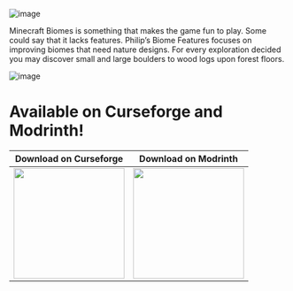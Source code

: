 
![image](https://github.com/user-attachments/assets/9043f3ba-e736-4043-a2a1-70a11a6028b4)

<p>Minecraft Biomes is something that makes the game fun to play. Some could say that it lacks features. Philip’s Biome Features focuses on improving biomes that need nature designs. For every exploration decided you may discover small and large boulders to wood logs upon forest floors.</p>

![image](https://github.com/user-attachments/assets/3c416154-949a-4377-a67c-8fb750235e5f)


<h1>Available on Curseforge and Modrinth!</h1>

| Download on Curseforge                                                   | Download on Modrinth                                           |
| ----------------------------------------------------- | --------------------------------------------- |
|   <a title="Curseforge" href="https://www.curseforge.com/minecraft/mc-mods/philips-biome-features"> <img  src="https://github.com/user-attachments/assets/71c1c000-fd89-4e7c-a602-b5c8c73b95d9" width="200" /></a> |   <a title="Modrinth" href="https://modrinth.com/mod/philips-biome-features"><img src="https://github.com/user-attachments/assets/22a9d610-2743-4bb2-b1ad-c1fb0065e1fe" width="200" /></a>|

